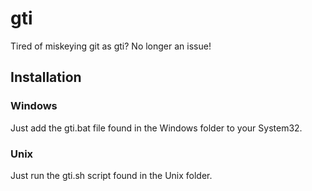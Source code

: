 # gti

Tired of miskeying git as gti? No longer an issue!

## Installation

### Windows

Just add the gti.bat file found in the Windows folder to your System32.

### Unix

Just run the gti.sh script found in the Unix folder.
